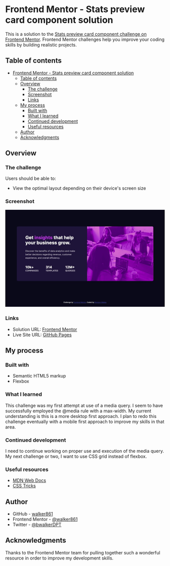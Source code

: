 # Frontend Mentor - Stats preview card component solution

This is a solution to the [Stats preview card component challenge on Frontend Mentor](https://www.frontendmentor.io/challenges/stats-preview-card-component-8JqbgoU62). Frontend Mentor challenges help you improve your coding skills by building realistic projects. 

## Table of contents

- [Frontend Mentor - Stats preview card component solution](#frontend-mentor---stats-preview-card-component-solution)
  - [Table of contents](#table-of-contents)
  - [Overview](#overview)
    - [The challenge](#the-challenge)
    - [Screenshot](#screenshot)
    - [Links](#links)
  - [My process](#my-process)
    - [Built with](#built-with)
    - [What I learned](#what-i-learned)
    - [Continued development](#continued-development)
    - [Useful resources](#useful-resources)
  - [Author](#author)
  - [Acknowledgments](#acknowledgments)


## Overview

### The challenge

Users should be able to:

- View the optimal layout depending on their device's screen size

### Screenshot

![Desktop Screenshot](./design/screenshot.jpg)

### Links

- Solution URL: [Frontend Mentor](https://www.frontendmentor.io/solutions/statpreviewcard-oIJJF76kO)
- Live Site URL: [GitHub Pages](https://walker861.github.io/stats-preview-card/)

## My process

### Built with

- Semantic HTML5 markup
- Flexbox

### What I learned

This challenge was my first attempt at use of a media query. I seem to have successfully employed the @media rule with a max-width. My current understanding is this is a more desktop first approach. I plan to redo this challenge eventually with a mobile first approach to improve my skills in that area.


### Continued development

I need to continue working on proper use and execution of the media query. My next challenge or two, I want to use CSS grid instead of flexbox.

### Useful resources

- [MDN Web Docs](https://developer.mozilla.org/en-US/) 
- [CSS Tricks](https://css-tricks.com/)

## Author

- GitHub - [walker861](https://github.com/walker861)
- Frontend Mentor - [@walker861](https://www.frontendmentor.io/profile/walker861)
- Twitter - [@bwalkerDPT](https://www.twitter.com/bwalkerDPT)



## Acknowledgments

Thanks to the Frontend Mentor team for pulling together such a wonderful resource in order to improve my development skills.
